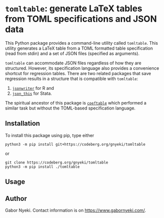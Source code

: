 
# `tomltable`: generate LaTeX tables from TOML specifications and JSON data

This Python package provides a command-line utility called `tomltable`.
This utility generates a LaTeX table from a TOML formatted table specification (read from stdin) and a set of JSON files (specified as arguments).

`tomltable` can accommodate JSON files regardless of how they are structured.
However, its specification language also provides a convenience shortcut for regression tables.
There are two related packages that save regression results in a structure that is compatible with `tomltable`:

1. [`jsonwriter`](https://codeberg.org/gnyeki/jsonwriter) for R and
2. [`json_this`](https://github.com/gn0/json-this) for Stata.

The spiritual ancestor of this package is [`coeftable`](https://github.com/gn0/coeftable) which performed a similar task but without the TOML-based specification language.

## Installation

To install this package using pip, type either

```
python3 -m pip install git+https://codeberg.org/gnyeki/tomltable
```

or

```
git clone https://codeberg.org/gnyeki/tomltable
python3 -m pip install ./tomltable
```

## Usage

## Author

Gabor Nyeki.  Contact information is on https://www.gabornyeki.com/.

